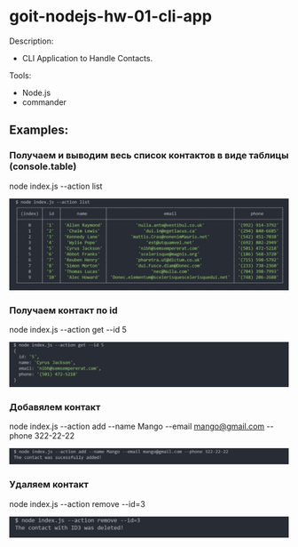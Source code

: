 # goit-nodejs-hw-01-cli-app

Description:

- CLI Application to Handle Contacts.

 Tools:

- Node.js
- commander

## Examples:

### Получаем и выводим весь список контактов в виде таблицы (console.table)

node index.js --action list

![Task](./results/hw-01-1.JPG)

### Получаем контакт по id

node index.js --action get --id 5

![Task](./results/hw-01-2.JPG)

### Добавялем контакт

node index.js --action add --name Mango --email mango@gmail.com --phone 322-22-22

![Task](./results/hw-01-3.JPG)

### Удаляем контакт

node index.js --action remove --id=3

![Task](./results/hw-01-4.JPG)
